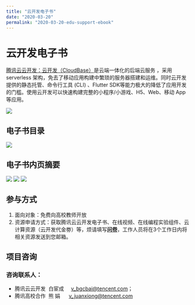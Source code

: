 ```yaml
---
title: "云开发电子书"
date: "2020-03-20"
permalink: "2020-03-20-edu-support-ebook"
---
```

# 云开发电子书

[腾讯云云开发：云开发（CloudBase）](https://www.cloudbase.net/)是云端一体化的后端云服务 ，采用 serverless 架构，免去了移动应用构建中繁琐的服务器搭建和运维。同时云开发提供的静态托管、命令行工具 (CLI) 、Flutter SDK等能力极大的降低了应用开发的门槛。使用云开发可以快速构建完整的小程序/小游戏、H5、Web、移动 App 等应用。





![](https://postimg.aliavv.com/mbp/ocibd.jpeg)

## 电子书目录

![](https://postimg.aliavv.com/mbp/hfypu.jpg)

## 电子书内页摘要

![](https://postimg.aliavv.com/mbp/ugdzv.jpg)
![](https://postimg.aliavv.com/mbp/v9f5y.jpg)
![](https://postimg.aliavv.com/mbp/9sy9b.jpg)


## 参与方式
1. 面向对象：免费向高校教师开放
2. 资源申请方式：获取腾讯云云开发电子书、在线视频、在线编程实验组件、云计算资源（云开发代金劵）等，烦请填写[**问卷**](https://wj.qq.com/s2/5516115/e0ee/)，工作人员将在3个工作日内将相关资源发送到您邮箱。

## 项目咨询

### 咨询联系人：

 - 腾讯云云开发  白宦成     v_bgcbai@tencent.com；
 - 腾讯高校合作  熊 娟      v_juanxiong@tencent.com


